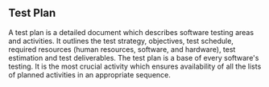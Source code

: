  Test Plan
-------------------------------------------------------------------------------------

A test plan is a detailed document which describes software testing areas and activities. It outlines the test strategy, objectives, test schedule, required resources (human resources, software, and hardware), test estimation and test deliverables.
The test plan is a base of every software's testing. 
It is the most crucial activity which ensures availability of all the lists of planned activities in an appropriate sequence.
